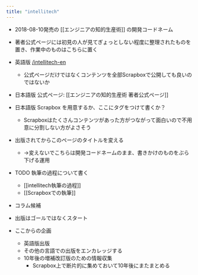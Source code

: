 ```yaml
---
title: "intellitech"
---
```


- 2018-08-10発売の [[エンジニアの知的生産術]] の開発コードネーム
- 著者公式ページには初見の人が見てぎょっとしない程度に整理されたものを置き、作業中のものはこちらに置く

- 英語版 [/intellitech-en](https://scrapbox.io/intellitech-en)
    - 公式ページだけではなくコンテンツを全部Scrapboxで公開しても良いのではないか
- 日本語版 公式ページ: [[エンジニアの知的生産術 著者公式ページ]]

- 日本語版 Scrapbox を用意するか、ここにタグをつけて書くか？
    - Scrapboxはたくさんコンテンツがあった方がつながって面白いので不用意に分割しない方がよさそう
- 出版されてからこのページのタイトルを変える
    - →変えないでこちらは開発コードネームのまま、書きかけのものをぶら下げる運用
- TODO 執筆の過程について書く
    - [[intellitech執筆の過程]]
    - [[Scrapboxでの執筆]]

- コラム候補

- 出版はゴールではなくスタート
- ここからの企画
    - 英語版出版
    - その他の言語での出版をエンカレッジする
    - 10年後の増補改訂版のための情報収集
        - Scrapbox上で断片的に集めておいて10年後にまたまとめる
